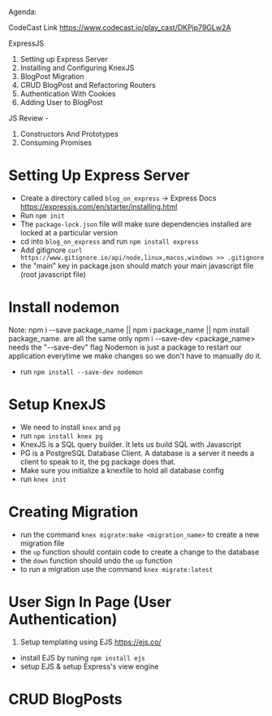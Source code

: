 Agenda:

CodeCast Link https://www.codecast.io/play_cast/DKPjp79GLw2A

ExpressJS
1) Setting up Express Server
2) Installing and Configuring KnexJS
3) BlogPost Migration
4) CRUD BlogPost and Refactoring Routers
5) Authentication With Cookies
6) Adding User to BlogPost

JS Review -
1) Constructors And Prototypes
2) Consuming Promises

# Setting Up Express Server

- Create a directory called `blog_on_express` -> Express Docs https://expressjs.com/en/starter/installing.html
- Run `npm init`
- The `package-lock.json` file will make sure dependencies installed are locked at a particular version
- cd into `blog_on_express` and run `npm install express`
- Add gitignore `curl https://www.gitignore.io/api/node,linux,macos,windows >> .gitignore`
- the "main" key in package.json should match your main javascript file (root javascript file)

# Install nodemon

Note:  npm i --save package_name || npm i package_name || npm install package_name. are all the same
only npm i --save-dev <package_name> needs the "--save-dev" flag
Nodemon is just a package to restart our application everytime we make changes so we don't have to manually do it.
- run `npm install --save-dev nodemon`

# Setup KnexJS 

- We need to install `knex` and `pg`
- run `npm install knex pg`
- KnexJS is a SQL query builder. It lets us build SQL with Javascript
- PG is a PostgreSQL Database Client. A database is a server it needs a client to speak to it, the pg package does that.
- Make sure you initialize a knexfile to hold all database config
- run `knex init`

# Creating Migration

- run the command `knex migrate:make <migration_name>` to create a new migration file
- the `up` function should contain code to create a change to the database
- the `down` function should undo the `up` function
- to run a migration use the command `knex migrate:latest`

# User Sign In Page (User Authentication)
1) Setup templating using EJS https://ejs.co/
- install EJS by runing `npm install ejs`
- setup EJS & setup Express's view engine

# CRUD BlogPosts



# 